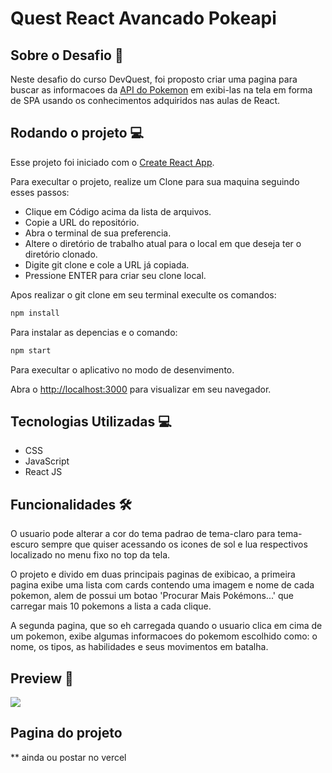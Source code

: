 # Quest React Avancado Pokeapi

## Sobre o Desafio 🚀
Neste desafio do curso DevQuest, foi proposto criar uma pagina para buscar as informacoes da [API do Pokemon](https://pokeapi.co/) em exibi-las na tela em forma de SPA usando os conhecimentos adquiridos nas aulas de React.

## Rodando o projeto 💻
Esse projeto foi iniciado com o [Create React App](https://github.com/facebook/create-react-app).

Para execultar o projeto, realize um Clone para sua maquina seguindo esses passos:

- Clique em Código acima da lista de arquivos.
- Copie a URL do repositório.
- Abra o terminal de sua preferencia.
- Altere o diretório de trabalho atual para o local em que deseja ter o diretório clonado.
- Digite git clone e cole a URL já copiada.
- Pressione ENTER para criar seu clone local.

Apos realizar o git clone em seu terminal execulte os comandos:
```bash
npm install
```
Para instalar as depencias e o comando:
```bash
npm start
```
Para execultar o aplicativo no modo de desenvimento.

Abra o [http://localhost:3000](http://localhost:3000) para visualizar em seu navegador.

## Tecnologias Utilizadas 💻
- CSS
- JavaScript
- React JS

## Funcionalidades 🛠️
O usuario pode alterar a cor do tema padrao de tema-claro para tema-escuro sempre que quiser acessando os icones de sol e lua respectivos localizado no menu fixo no top da tela.

O projeto e divido em duas principais paginas de exibicao, a primeira pagina exibe uma lista com cards contendo uma imagem e nome de cada pokemon, alem de possui um botao 'Procurar Mais Pokémons...' que carregar mais 10 pokemons a lista a cada clique.

A segunda pagina, que so eh carregada quando o usuario clica em cima de um pokemon, exibe algumas informacoes do pokemom escolhido como: o nome, os tipos, as habilidades e seus movimentos em batalha.

## Preview 📄
<img src='./src/assets/preview/preview-live.gif'>

## Pagina do projeto

** ainda ou postar no vercel
